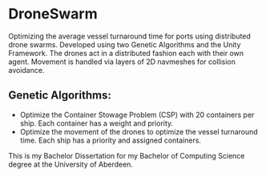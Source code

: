 # DroneSwarm
Optimizing the average vessel turnaround time for ports using distributed drone swarms.
Developed using two Genetic Algorithms and the Unity Framework. The drones act in a distributed fashion each with their own agent.
Movement is handled via layers of 2D navmeshes for collision avoidance.

## Genetic Algorithms:

* Optimize the Container Stowage Problem (CSP) with 20 containers per ship. Each container has a weight and priority.
* Optimize the movement of the drones to optimize the vessel turnaround time. Each ship has a priority and assigned containers.

This is my Bachelor Dissertation for my Bachelor of Computing Science degree at the University of Aberdeen.
